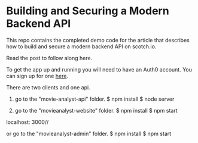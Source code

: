 # Building and Securing a Modern Backend API

This repo contains the completed demo code for the article that describes how to build and secure a modern backend API on scotch.io.

Read the post to follow along here.

To get the app up and running you will need to have an Auth0 account. You can sign up for one [here](https://auth0.com/signup?utm_source=scotch.io&utm_medium=sp&utm_campaign=api_authorization).

There are two clients and one api.

1)  go to the "movie-analyst-api" folder.
  $ npm install
  $ node server

2) go to the "movieanalyst-website" folder.
  $ npm install
  $ npm start

  localhost: 3000//

or go to the "movieanalyst-admin" folder.
  $ npm install
  $ npm start

